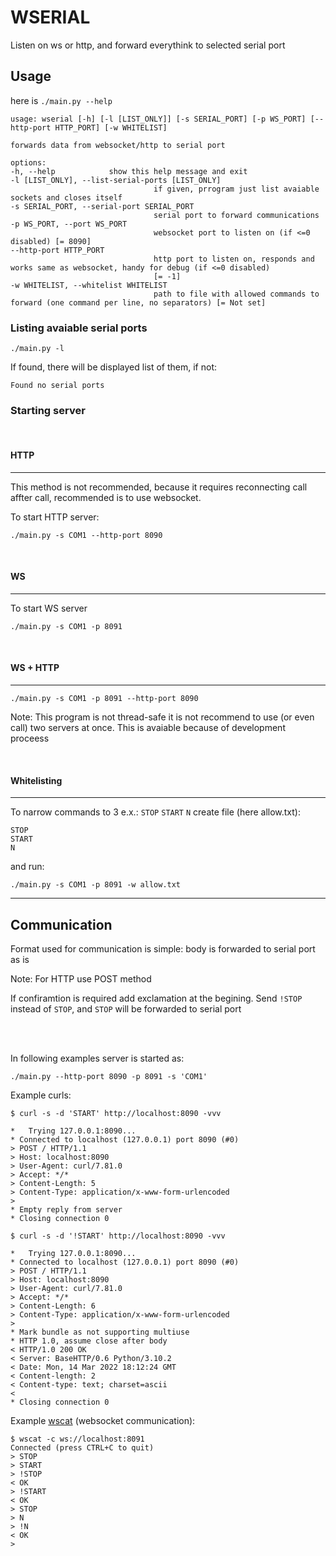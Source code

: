 # WSERIAL

Listen on ws or http, and forward everythink to selected serial port

## Usage

here is `./main.py --help`

```
usage: wserial [-h] [-l [LIST_ONLY]] [-s SERIAL_PORT] [-p WS_PORT] [--http-port HTTP_PORT] [-w WHITELIST]

forwards data from websocket/http to serial port

options:
-h, --help            show this help message and exit
-l [LIST_ONLY], --list-serial-ports [LIST_ONLY]
								if given, prrogram just list avaiable sockets and closes itself
-s SERIAL_PORT, --serial-port SERIAL_PORT
								serial port to forward communications
-p WS_PORT, --port WS_PORT
								websocket port to listen on (if <=0 disabled) [= 8090]
--http-port HTTP_PORT
								http port to listen on, responds and works same as websocket, handy for debug (if <=0 disabled)
								[= -1]
-w WHITELIST, --whitelist WHITELIST
								path to file with allowed commands to forward (one command per line, no separators) [= Not set]
```

### Listing avaiable serial ports

`./main.py -l`

If found, there will be displayed list of them, if not:

```
Found no serial ports
```

### Starting server

<br>

#### HTTP
---

This method is not recommended, because it requires reconnecting call affter call, recommended is to use websocket.

To start HTTP server:

`./main.py -s COM1 --http-port 8090`

<br>

#### WS
---

To start WS server

`./main.py -s COM1 -p 8091`

<br>

#### WS + HTTP
---

`./main.py -s COM1 -p 8091 --http-port 8090`

Note: This program is not thread-safe it is not recommend to use (or even call) two servers at once. This is avaiable because of development proceess

<br>

#### Whitelisting
---

To narrow commands to 3 e.x.: `STOP` `START` `N` create file (here allow.txt):

```
STOP
START
N
```

and run:

`./main.py -s COM1 -p 8091 -w allow.txt`


---

## Communication

Format used for communication is simple: body is forwarded to serial port as is

Note: For HTTP use POST method

If confiramtion is required add exclamation at the begining. Send `!STOP` instead of `STOP`, and `STOP` will be forwarded to serial port

<br><br>

In following examples server is started as:

`./main.py --http-port 8090 -p 8091 -s 'COM1'`

Example curls:

```
$ curl -s -d 'START' http://localhost:8090 -vvv

*   Trying 127.0.0.1:8090...
* Connected to localhost (127.0.0.1) port 8090 (#0)
> POST / HTTP/1.1
> Host: localhost:8090
> User-Agent: curl/7.81.0
> Accept: */*
> Content-Length: 5
> Content-Type: application/x-www-form-urlencoded
>
* Empty reply from server
* Closing connection 0
```


```
$ curl -s -d '!START' http://localhost:8090 -vvv

*   Trying 127.0.0.1:8090...
* Connected to localhost (127.0.0.1) port 8090 (#0)
> POST / HTTP/1.1
> Host: localhost:8090
> User-Agent: curl/7.81.0
> Accept: */*
> Content-Length: 6
> Content-Type: application/x-www-form-urlencoded
>
* Mark bundle as not supporting multiuse
* HTTP 1.0, assume close after body
< HTTP/1.0 200 OK
< Server: BaseHTTP/0.6 Python/3.10.2
< Date: Mon, 14 Mar 2022 18:12:24 GMT
< Content-length: 2
< Content-type: text; charset=ascii
<
* Closing connection 0
```

Example [wscat](https://github.com/websockets/wscat) (websocket communication):

```
$ wscat -c ws://localhost:8091
Connected (press CTRL+C to quit)
> STOP
> START
> !STOP
< OK
> !START
< OK
> STOP
> N
> !N
< OK
>
```
